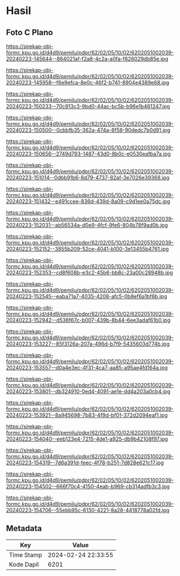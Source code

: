 # Hasil

## Foto C Plano

https://sirekap-obj-formc.kpu.go.id/d4d9/pemilu/pdpr/62/02/05/10/02/6202051002039-20240223-145644--864021af-f2a8-4c2a-a0fa-f626029db85e.jpg

https://sirekap-obj-formc.kpu.go.id/d4d9/pemilu/pdpr/62/02/05/10/02/6202051002039-20240223-145958--f6e9efca-8e0c-46f2-b741-8904e4389e68.jpg

https://sirekap-obj-formc.kpu.go.id/d4d9/pemilu/pdpr/62/02/05/10/02/6202051002039-20240223-150233--70c913c3-9bd0-44ac-bc5b-b96e1b461247.jpg

https://sirekap-obj-formc.kpu.go.id/d4d9/pemilu/pdpr/62/02/05/10/02/6202051002039-20240223-150500--0cbbfb35-362a-474a-8f58-90dedc7b0d91.jpg

https://sirekap-obj-formc.kpu.go.id/d4d9/pemilu/pdpr/62/02/05/10/02/6202051002039-20240223-150656--2749d793-1487-43d0-8b0c-e0530eafba7a.jpg

https://sirekap-obj-formc.kpu.go.id/d4d9/pemilu/pdpr/62/02/05/10/02/6202051002039-20240223-151014--0dbb91b6-8d79-4737-82af-3e7026e39368.jpg

https://sirekap-obj-formc.kpu.go.id/d4d9/pemilu/pdpr/62/02/05/10/02/6202051002039-20240223-151432--e491ccee-836d-439d-8a09-c9d1ee0a75dc.jpg

https://sirekap-obj-formc.kpu.go.id/d4d9/pemilu/pdpr/62/02/05/10/02/6202051002039-20240223-152031--ab56534a-d0e9-4fcf-9fe6-804b78f9ad0b.jpg

https://sirekap-obj-formc.kpu.go.id/d4d9/pemilu/pdpr/62/02/05/10/02/6202051002039-20240223-152152--3855b209-52ce-4041-b100-3e13455b4761.jpg

https://sirekap-obj-formc.kpu.go.id/d4d9/pemilu/pdpr/62/02/05/10/02/6202051002039-20240223-152353--cd8f608b-e3c2-45b6-bb8c-23a00c28948b.jpg

https://sirekap-obj-formc.kpu.go.id/d4d9/pemilu/pdpr/62/02/05/10/02/6202051002039-20240223-152545--eaba71a7-4035-4208-afc5-0b8ef6a1bf6b.jpg

https://sirekap-obj-formc.kpu.go.id/d4d9/pemilu/pdpr/62/02/05/10/02/6202051002039-20240223-152942--d536f67c-b007-439b-8b44-6ee3adaf61b0.jpg

https://sirekap-obj-formc.kpu.go.id/d4d9/pemilu/pdpr/62/02/05/10/02/6202051002039-20240223-153227--85f3126a-207a-496d-b7f9-5435603d774b.jpg

https://sirekap-obj-formc.kpu.go.id/d4d9/pemilu/pdpr/62/02/05/10/02/6202051002039-20240223-153557--d0a4e3ec-4f31-4ca7-aa85-a95ae4fd164a.jpg

https://sirekap-obj-formc.kpu.go.id/d4d9/pemilu/pdpr/62/02/05/10/02/6202051002039-20240223-153801--db324910-0ed4-4091-ae1e-dd4a203a0cb4.jpg

https://sirekap-obj-formc.kpu.go.id/d4d9/pemilu/pdpr/62/02/05/10/02/6202051002039-20240223-153921--8a945698-7b83-4f9d-bf01-372d2094eaf1.jpg

https://sirekap-obj-formc.kpu.go.id/d4d9/pemilu/pdpr/62/02/05/10/02/6202051002039-20240223-154040--eeb123e4-7215-4de1-a925-db9b42108f97.jpg

https://sirekap-obj-formc.kpu.go.id/d4d9/pemilu/pdpr/62/02/05/10/02/6202051002039-20240223-154319--7d6a391d-feec-4f78-b251-7d828e621c17.jpg

https://sirekap-obj-formc.kpu.go.id/d4d9/pemilu/pdpr/62/02/05/10/02/6202051002039-20240223-154502--666f70c4-4150-4eab-b969-cb314adfb3c3.jpg

https://sirekap-obj-formc.kpu.go.id/d4d9/pemilu/pdpr/62/02/05/10/02/6202051002039-20240223-154706--55ebb95c-6130-4221-8a28-4418778a02fd.jpg


## Metadata

| Key        | Value               |
| ---------- | ------------------- |
| Time Stamp | 2024-02-24 22:33:55 |
| Kode Dapil | 6201                |



